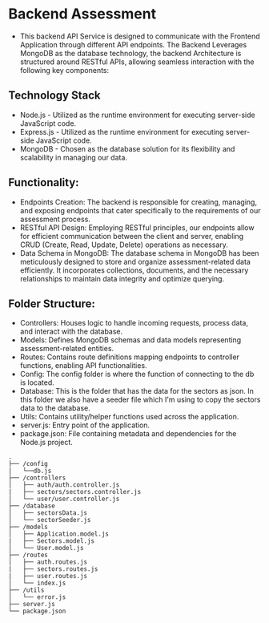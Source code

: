 # Backend Assessment
- This backend API Service is designed to communicate with the Frontend Application through different API endpoints. The Backend Leverages
  MongoDB as the database technology, the backend Architecture is structured around RESTful APIs, allowing seamless interaction with the
  following key components:

## Technology Stack
- Node.js - Utilized as the runtime environment for executing server-side JavaScript code.
- Express.js - Utilized as the runtime environment for executing server-side JavaScript code.
- MongoDB - Chosen as the database solution for its flexibility and scalability in managing our data.

## Functionality:
- Endpoints Creation: The backend is responsible for creating, managing, and exposing endpoints that cater specifically to the requirements
  of our assessment process.
- RESTful API Design: Employing RESTful principles, our endpoints allow for efficient communication between the client and server, enabling
  CRUD (Create, Read, Update, Delete) operations as necessary.
- Data Schema in MongoDB: The database schema in MongoDB has been meticulously designed to store and organize assessment-related data
  efficiently. It incorporates collections, documents, and the necessary relationships to maintain data integrity and optimize querying.

## Folder Structure:
- Controllers: Houses logic to handle incoming requests, process data, and interact with the database.
- Models: Defines MongoDB schemas and data models representing assessment-related entities.
- Routes: Contains route definitions mapping endpoints to controller functions, enabling API functionalities.
- Config: The config folder is where the function of connecting to the db is located.
- Database: This is the folder that has the data for the sectors as json. In this folder we also have a seeder file which I'm using to copy
            the sectors data to the database.
- Utils: Contains utility/helper functions used across the application.
- server.js: Entry point of the application.
- package.json: File containing metadata and dependencies for the Node.js project.

```
.
├── /config
|   └──db.js
├── /controllers
│   ├── auth/auth.controller.js
|   ├── sectors/sectors.controller.js
│   └── user/user.controller.js
├── /database
│   ├── sectorsData.js
│   └── sectorSeeder.js
├── /models
│   ├── Application.model.js
|   ├── Sectors.model.js
│   └── User.model.js
├── /routes
│   ├── auth.routes.js
|   ├── sectors.routes.js
|   ├── user.routes.js
│   └── index.js
├── /utils
│   └── error.js
├── server.js
└── package.json
```
